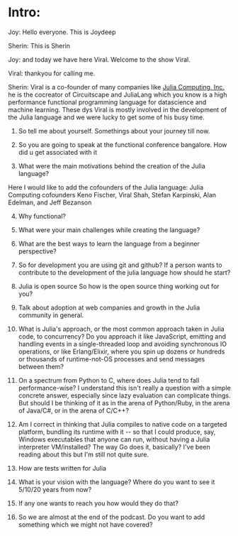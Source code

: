 # Intro:

Joy: Hello everyone. This is Joydeep

Sherin: This is Sherin

Joy: and today we have here Viral. Welcome to the show Viral.

Viral: thankyou for calling me.

Sherin: Viral is a co-founder of many companies like [Julia Computing, Inc.](https://www.linkedin.com/company/julia-computing?trk=ppro_cprof) he is the cocreator of Circuitscape and JuliaLang which you know is a high performance functional programming language for datascience and machine learning. These dys Viral is mostly involved in the development of the Julia language and we were lucky to get some of his busy time. 

1. So tell me about yourself. Somethings about your journey till now.

2. So you are going to speak at the functional conference bangalore. How did u get associated with it

3. What were the main motivations behind the creation of the Julia language?

Here I would like to add the cofounders of the Julia language:  Julia Computing cofounders Keno Fischer, Viral Shah, Stefan Karpinski, Alan Edelman, and Jeff Bezanson

4. Why functional?

5. What were your main challenges while creating the language?

6. What are the best ways to learn the language from a beginner perspective?

7. So for development you are using git and github? If a person wants to contribute to the development of the julia language how should he start?

8. Julia is open source So how is the open source thing working out for you?

9. Talk about adoption at web companies and growth in the Julia community in general.

10. What is Julia's approach, or the most common approach taken in Julia code, to concurrency? Do you approach it like JavaScript, emitting and handling events in a single-threaded loop and avoiding synchronous IO operations, or like Erlang/Elixir, where you spin up dozens or hundreds or thousands of runtime-not-OS processes and send messages between them?

11. On a spectrum from Python to C, where does Julia tend to fall performance-wise? I understand this isn't really a question with a simple concrete answer, especially since lazy evaluation can complicate things. But should I be thinking of it as in the arena of Python/Ruby, in the arena of Java/C#, or in the arena of C/C++?

12. Am I correct in thinking that Julia compiles to native code on a targeted platform, bundling its runtime with it -- so that I could produce, say, Windows executables that anyone can run, without having a Julia interpreter VM/installed? The way Go does it, basically? I've been reading about this but I'm still not quite sure.

13. How are tests written for Julia

14. What is your vision with the language? Where do you want to see it 5/10/20 years from now?

15. If any one wants to reach you how would they do that?

16. So we are almost at the end of the podcast. Do you want to add something which we might not have covered?
